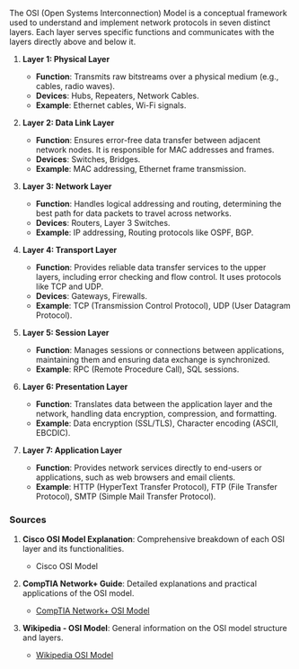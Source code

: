 The OSI (Open Systems Interconnection) Model is a conceptual framework used to understand and implement network protocols in seven distinct layers. Each layer serves specific functions and communicates with the layers directly above and below it.

1. **Layer 1: Physical Layer**
    
    - **Function**: Transmits raw bitstreams over a physical medium (e.g., cables, radio waves).
    - **Devices**: Hubs, Repeaters, Network Cables.
    - **Example**: Ethernet cables, Wi-Fi signals.
2. **Layer 2: Data Link Layer**
    
    - **Function**: Ensures error-free data transfer between adjacent network nodes. It is responsible for MAC addresses and frames.
    - **Devices**: Switches, Bridges.
    - **Example**: MAC addressing, Ethernet frame transmission.
3. **Layer 3: Network Layer**
    
    - **Function**: Handles logical addressing and routing, determining the best path for data packets to travel across networks.
    - **Devices**: Routers, Layer 3 Switches.
    - **Example**: IP addressing, Routing protocols like OSPF, BGP.
4. **Layer 4: Transport Layer**
    
    - **Function**: Provides reliable data transfer services to the upper layers, including error checking and flow control. It uses protocols like TCP and UDP.
    - **Devices**: Gateways, Firewalls.
    - **Example**: TCP (Transmission Control Protocol), UDP (User Datagram Protocol).
5. **Layer 5: Session Layer**
    
    - **Function**: Manages sessions or connections between applications, maintaining them and ensuring data exchange is synchronized.
    - **Example**: RPC (Remote Procedure Call), SQL sessions.
6. **Layer 6: Presentation Layer**
    
    - **Function**: Translates data between the application layer and the network, handling data encryption, compression, and formatting.
    - **Example**: Data encryption (SSL/TLS), Character encoding (ASCII, EBCDIC).
7. **Layer 7: Application Layer**
    
    - **Function**: Provides network services directly to end-users or applications, such as web browsers and email clients.
    - **Example**: HTTP (HyperText Transfer Protocol), FTP (File Transfer Protocol), SMTP (Simple Mail Transfer Protocol).

### Sources

1. **Cisco OSI Model Explanation**: Comprehensive breakdown of each OSI layer and its functionalities.
    
    - Cisco OSI Model
2. **CompTIA Network+ Guide**: Detailed explanations and practical applications of the OSI model.
    
    - [CompTIA Network+ OSI Model](https://www.comptia.org/)
3. **Wikipedia - OSI Model**: General information on the OSI model structure and layers.
    
    - [Wikipedia OSI Model](https://en.wikipedia.org/wiki/OSI_model)